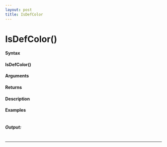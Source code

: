 ```yaml
---
layout: post
title: IsDefColor
---
```


# IsDefColor()


#### Syntax

#### IsDefColor()

#### Arguments

#### Returns

#### Description

#### Examples

```

```

##### Output:

```

```

---